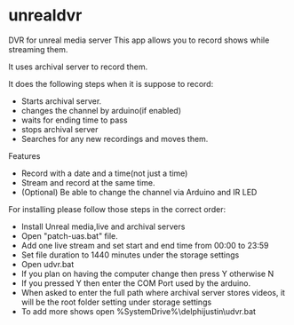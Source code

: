# unrealdvr
DVR for unreal media server
This app allows you to record shows while streaming them.

It uses archival server to record them.

It does the following steps when it is suppose to record:
* Starts archival server.
* changes the channel by arduino(if enabled)
* waits for ending time to pass
* stops archival server
* Searches for any new recordings and moves them.

Features
* Record with a date and a time(not just a time)
* Stream and record at the same time.
* (Optional) Be able to change the channel via Arduino and IR LED

For installing please follow those steps in the correct order:
* Install Unreal media,live and archival servers
* Open "patch-uas.bat" file.
* Add one live stream and set start and end time from 00:00 to 23:59
* Set file duration to 1440 minutes under the storage settings
* Open udvr.bat
* If you plan on having the computer change then press Y otherwise N
* If you pressed Y then enter the COM Port used by the arduino.
* When asked to enter the full path where archival server stores videos, it will be the root folder setting under storage settings
* To add more shows open %SystemDrive%\delphijustin\udvr.bat
